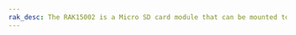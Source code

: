 ```yaml
---
rak_desc: The RAK15002 is a Micro SD card module that can be mounted to the IO slot of the WisBlock Base board. This module uses a 4-line SPI interface to access the SD card and supports the card insert detection feature.
---
```


<rk-redirect to="/Product-Categories/WisBlock/RAK15002/Overview/" />